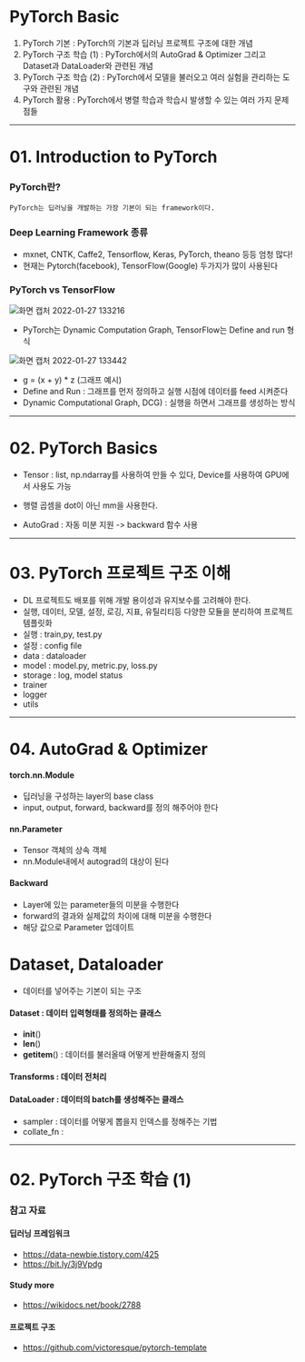 # PyTorch Basic
1. PyTorch 기본
   : PyTorch의 기본과 딥러닝 프로젝트 구조에 대한 개념
2. PyTorch 구조 학습 (1)
   : PyTorch에서의 AutoGrad & Optimizer 그리고 Dataset과 DataLoader와 관련된 개념
3. PyTorch 구조 학습 (2)
   : PyTorch에서 모델을 불러오고 여러 실험을 관리하는 도구와 관련된 개념
4. PyTorch 활용
   : PyTorch에서 병렬 학습과 학습시 발생할 수 있는 여러 가지 문제점들
---
# 01. Introduction to PyTorch

### PyTorch란?
```
PyTorch는 딥러닝을 개발하는 가장 기본이 되는 framework이다.
```
### Deep Learning Framework 종류
* mxnet, CNTK, Caffe2, Tensorflow, Keras, PyTorch, theano 등등 엄청 많다!
* 현재는 Pytorch(facebook), TensorFlow(Google) 두가지가 많이 사용된다


### PyTorch vs TensorFlow
![화면 캡처 2022-01-27 133216](https://user-images.githubusercontent.com/44192730/151292407-1fefd6d4-462e-460a-9158-c36519f2ff69.png)

* PyTorch는 Dynamic Computation Graph, TensorFlow는 Define and run 형식
 
![화면 캡처 2022-01-27 133442](https://user-images.githubusercontent.com/44192730/151292623-eb797195-acfd-4722-ac5a-0510d5e7479a.png)

* g = (x + y) * z (그래프 예시)
* Define and Run : 그래프를 먼저 정의하고 실행 시점에 데이터를 feed 시켜준다
* Dynamic Computational Graph, DCG) : 실행을 하면서 그래프를 생성하는 방식
---
# 02. PyTorch Basics
* Tensor : list, np.ndarray를 사용하여 만들 수 있다, Device를 사용하여 GPU에서 사용도 가능
* 행렬 곱셈을 dot이 아닌 mm을 사용한다.

* AutoGrad : 자동 미분 지원 -> backward 함수 사용
---
# 03. PyTorch 프로젝트 구조 이해
* DL 프로젝트도 배포를 위해 개발 용이성과 유지보수를 고려해야 한다.
* 실행, 데이터, 모델, 설정, 로깅, 지표, 유틸리티등 다양한 모듈을 분리하여 프로젝트 템플릿화
* 실행 : train,py, test.py
* 설정 : config file
* data : dataloader
* model : model.py, metric.py, loss.py
* storage : log, model status
* trainer
* logger
* utils
---
# 04. AutoGrad & Optimizer
#### torch.nn.Module
* 딥러닝을 구성하는 layer의 base class
* input, output, forward, backward를 정의 해주어야 한다

#### nn.Parameter
* Tensor 객체의 상속 객체
* nn.Module내에서 autograd의 대상이 된다

#### Backward
* Layer에 있는 parameter들의 미분을 수행한다
* forward의 결과와 실제값의 차이에 대해 미분을 수행한다
* 해당 값으로 Parameter 업데이트

# Dataset, Dataloader
* 데이터를 넣어주는 기본이 되는 구조
#### Dataset : 데이터 입력형태를 정의하는 클래스
* __init__()
* __len__()
* __getitem__() : 데이터를 불러올때 어떻게 반환해줄지 정의

#### Transforms : 데이터 전처리

#### DataLoader : 데이터의 batch를 생성해주는 클래스
* sampler : 데이터를 어떻게 뽑을지 인덱스를 정해주는 기법
* collate_fn : 
---
# 02. PyTorch 구조 학습 (1)




### 참고 자료
#### 딥러닝 프레임워크
* https://data-newbie.tistory.com/425
* https://bit.ly/3j9Vpdg

#### Study more
* https://wikidocs.net/book/2788

#### 프로젝트 구조
* https://github.com/victoresque/pytorch-template

